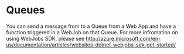 Queues
=======

You can send a message from to a Queue from a Web App and have a function triggered in a WebJob on that Queue. For more infromation on using WebJobs SDK, please see http://azure.microsoft.com/en-us/documentation/articles/websites-dotnet-webjobs-sdk-get-started/
